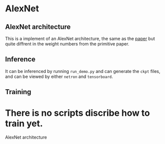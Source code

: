 # AlexNet

## AlexNet architecture
This is a implement of an AlexNet architecture, the same as the [paper](https://papers.nips.cc/paper/4824-imagenet-classification-with-deep-convolutional-neural-networks.pdf) but quite diffrent in the weight numbers from the primitive paper.
## Inference
It can be inferenced by running `run_demo.py` and can generate the `ckpt`
files, and can be viewed by either `netron` and `tensorboard`.
## Training
There is no scripts discribe how to train yet. 
=======
AlexNet architecture

